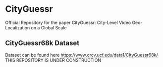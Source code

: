 # CityGuessr
Official Repository for the paper CityGuessr: City-Level Video Geo-Localization on a Global Scale

## CityGuessr68k Dataset
Dataset can be found here https://www.crcv.ucf.edu/data1/CityGuessr68k/
THIS REPOSITORY IS UNDER CONSTRUCTION

